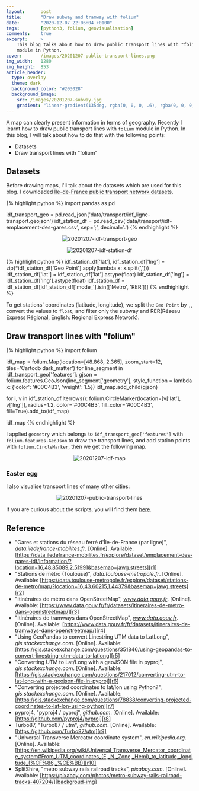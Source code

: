 ```yaml
---
layout:      post
title:       "Draw subway and tramway with folium"
date:        "2020-12-07 22:06:04 +0100"
tags:        [python3, folium, geovisualisation]
comments:    true
excerpt:     >
    This blog talks about how to draw public transport lines with "folium"
    module in Python.
cover:       /images/20201207-public-transport-lines.png
img_width:   1280
img_height:  853
article_header:
  type: overlay
  theme: dark
  background_color: "#203028"
  background_image:
    src: /images/20201207-subway.jpg
    gradient: "linear-gradient(135deg, rgba(0, 0, 0, .6), rgba(0, 0, 0, .4))"
---
```


A map can clearly present information in terms of geography. Recently I learnt
how to draw public transport lines with `folium` module in Python. In this blog,
I will talk about how to do that with the following points:
- Datasets
- Draw transport lines with "folium"

## Datasets
Before drawing maps, I'll talk about the datasets which are used for this blog.
I downloaded [Île-de-France public transport network datasets][r1].

{% highlight python %}
import pandas as pd

idf_transport_geo = pd.read_json('data/transport/idf_ligne-transport.geojson')
idf_station_df = pd.read_csv('data/transport/idf-emplacement-des-gares.csv', sep=';', decimal='.')
{% endhighlight %}

<p align="center">
  <img alt="20201207-idf-transport-geo"
  src="{{ site.baseurl }}/images/20201207-idf-transport-geo.png"/>
</p>

<p align="center">
  <img alt="20201207-idf-station-df"
  src="{{ site.baseurl }}/images/20201207-idf-station-df.png"/>
</p>

{% highlight python %}
idf_station_df['lat'], idf_station_df['lng'] = zip(*idf_station_df['Geo Point'].apply(lambda x: x.split(',')))
idf_station_df['lat'] = idf_station_df['lat'].astype(float)
idf_station_df['lng'] = idf_station_df['lng'].astype(float)
idf_station_df = idf_station_df[idf_station_df['mode_'].isin(['Metro', 'RER'])]
{% endhighlight %}

To get stations' coordinates (latitude, longitude), we split the `Geo Point` by
`,`, convert the values to `float`, and filter only the subway and RER(Réseau
Express Régional, English: Regional Express Network).

## Draw transport lines with "folium"
{% highlight python %}
import folium

idf_map = folium.Map(location=[48.868, 2.365], zoom_start=12, tiles='Cartodb dark_matter')
for line_segment in idf_transport_geo['features']:
    gjson = folium.features.GeoJson(line_segment['geometry'],
                                    style_function = lambda x: {'color': '#00C4B3',
                                                                'weight': 1.5})
    idf_map.add_child(gjson)

for i, v in idf_station_df.iterrows():
    folium.CircleMarker(location=[v['lat'], v['lng']],
                        radius=1.2,
                        color='#00C4B3',
                        fill_color='#00C4B3',
                        fill=True).add_to(idf_map)

idf_map
{% endhighlight %}

I applied `geometry` which belongs to `idf_transport_geo['features']` with
`folium.features.GeoJson` to draw the transport lines, and add station points
with `folium.CircleMarker`, then we get the following map.

<p align="center">
  <img alt="20201207-idf-map"
  src="{{ site.baseurl }}/images/20201207-idf-map.png"/>
</p>

### Easter egg
I also visualise transport lines of many other cities:

<p align="center">
  <img alt="20201207-public-transport-lines"
  src="{{ site.baseurl }}/images/20201207-public-transport-lines.png"/>
</p>

If you are curious about the scripts, you will find them [here][notebook].

## Reference
- "Gares et stations du réseau ferré d'Île-de-France (par ligne)", _data.iledefrance-mobilites.fr_. [Online]. Available: [https://data.iledefrance-mobilites.fr/explore/dataset/emplacement-des-gares-idf/information/?location=16,48.85089,2.51991&basemap=jawg.streets][r1]
- "Stations de métro (Toulouse)", _data.toulouse-metropole.fr_. [Online]. Available: [https://data.toulouse-metropole.fr/explore/dataset/stations-de-metro/map/?location=16,43.60215,1.44379&basemap=jawg.streets][r2]
- "Itinéraires de métro dans OpenStreetMap", _www.data.gouv.fr_. [Online]. Available: [https://www.data.gouv.fr/fr/datasets/itineraires-de-metro-dans-openstreetmap/][r3]
- "Itinéraires de tramways dans OpenStreetMap", _www.data.gouv.fr_. [Online]. Available: [https://www.data.gouv.fr/fr/datasets/itineraires-de-tramways-dans-openstreetmap/][r4]
- "Using GeoPandas to convert Linestring UTM data to LatLong", _gis.stackexchange.com_. [Online]. Available: [https://gis.stackexchange.com/questions/351846/using-geopandas-to-convert-linestring-utm-data-to-latlong][r5]
- "Converting UTM to Lat/Long with a geoJSON file in pyproj", _gis.stackexchange.com_. [Online]. Available: [https://gis.stackexchange.com/questions/217012/converting-utm-to-lat-long-with-a-geojson-file-in-pyproj][r6]
- "Converting projected coordinates to lat/lon using Python?", _gis.stackexchange.com_. [Online]. Available: [https://gis.stackexchange.com/questions/78838/converting-projected-coordinates-to-lat-lon-using-python][r7]
- pyproj4, "pyproj4 / pyproj", _github.com_. [Online]. Available: [https://github.com/pyproj4/pyproj][r8]
- Turbo87, "Turbo87 / utm", _github.com_. [Online]. Available: [https://github.com/Turbo87/utm][r9]
- "Universal Transverse Mercator coordinate system", _en.wikipedia.org_. [Online]. Available: [https://en.wikipedia.org/wiki/Universal_Transverse_Mercator_coordinate_system#From_UTM_coordinates_(E,_N,_Zone,_Hemi)_to_latitude,_longitude_(%CF%86,_%CE%BB)][r10]
- SplitShire, "metro subway rails railroad tracks", _pixabay.com_. [Online]. Available: [https://pixabay.com/photos/metro-subway-rails-railroad-tracks-407204/][backgroud-img]

[r1]: https://data.iledefrance-mobilites.fr/explore/dataset/emplacement-des-gares-idf/information/?location=16,48.85089,2.51991&basemap=jawg.streets
[r2]: https://data.toulouse-metropole.fr/explore/dataset/stations-de-metro/map/?location=16,43.60215,1.44379&basemap=jawg.streets
[r3]: https://www.data.gouv.fr/fr/datasets/itineraires-de-metro-dans-openstreetmap/
[r4]: https://www.data.gouv.fr/fr/datasets/itineraires-de-tramways-dans-openstreetmap/
[r5]: https://gis.stackexchange.com/questions/351846/using-geopandas-to-convert-linestring-utm-data-to-latlong
[r6]: https://gis.stackexchange.com/questions/217012/converting-utm-to-lat-long-with-a-geojson-file-in-pyproj
[r7]: https://gis.stackexchange.com/questions/78838/converting-projected-coordinates-to-lat-lon-using-python
[r8]: https://github.com/pyproj4/pyproj
[r9]: https://github.com/Turbo87/utm
[r10]: https://en.wikipedia.org/wiki/Universal_Transverse_Mercator_coordinate_system#From_UTM_coordinates_(E,_N,_Zone,_Hemi)_to_latitude,_longitude_(%CF%86,_%CE%BB)
[notebook]: https://github.com/jingwen-z/python-playground/blob/master/python_for_data_analysis/geovisualization/transport_lines.ipynb
[backgroud-img]: https://pixabay.com/photos/metro-subway-rails-railroad-tracks-407204/
